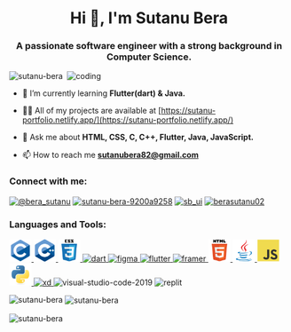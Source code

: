 <h1 align="center">Hi 👋, I'm Sutanu Bera</h1>
<h3 align="center">A passionate software engineer with a strong background in Computer Science.</h3>

<img align = "right" alt = "coding" width = "400" src = "https://camo.githubusercontent.com/e2ab69d5a806b80711a92cd080b85bd4a71f014be76314170853caa52ebbb368/68747470733a2f2f7468656163656d616b6572732e636f6d2f77702d636f6e74656e742f75706c6f6164732f323032302f30352f636f7573746f6d2d7765622e676966](https://raw.githubusercontent.com/majdimokhtar/github-images/main/rightimagemajdigithub.gif?token=GHSAT0AAAAAABUZ7SAQ6CWAJ3EWM7P3WSBUY3GNLNQ">

<p align="left"> <img src="https://komarev.com/ghpvc/?username=Sutanu1234&label=Profile%20views&color=0e75b6&style=flat" alt="sutanu-bera" /> </p>

- 🌱 I’m currently learning **Flutter(dart) & Java.**

- 👨‍💻 All of my projects are available at [https://sutanu-portfolio.netlify.app/](https://sutanu-portfolio.netlify.app/)

- 💬 Ask me about **HTML, CSS, C, C++, Flutter, Java, JavaScript.**

- 📫 How to reach me **sutanubera82@gmail.com**

<h3 align="left">Connect with me:</h3>
<p align="left">
<a href="https://twitter.com/@bera_sutanu" target="blank"><img align="center" src="https://raw.githubusercontent.com/rahuldkjain/github-profile-readme-generator/master/src/images/icons/Social/twitter.svg" alt="@bera_sutanu" height="30" width="40" /></a>
<a href="https://linkedin.com/in/sutanu-bera-9200a9258" target="blank"><img align="center" src="https://raw.githubusercontent.com/rahuldkjain/github-profile-readme-generator/master/src/images/icons/Social/linked-in-alt.svg" alt="sutanu-bera-9200a9258" height="30" width="40" /></a>
<a href="https://dribbble.com/sb_ui" target="blank"><img align="center" src="https://raw.githubusercontent.com/rahuldkjain/github-profile-readme-generator/master/src/images/icons/Social/dribbble.svg" alt="sb_ui" height="30" width="40" /></a>
<a href="https://www.codechef.com/users/berasutanu02" target="blank"><img align="center" src="https://cdn.jsdelivr.net/npm/simple-icons@3.1.0/icons/codechef.svg" alt="berasutanu02" height="30" width="40" /></a>
</p>

<h3 align="left">Languages and Tools:</h3>
<p align="left"> <a href="https://www.cprogramming.com/" target="_blank" rel="noreferrer"> <img src="https://raw.githubusercontent.com/devicons/devicon/master/icons/c/c-original.svg" alt="c" width="40" height="40"/> </a> <a href="https://www.w3schools.com/cpp/" target="_blank" rel="noreferrer"> <img src="https://raw.githubusercontent.com/devicons/devicon/master/icons/cplusplus/cplusplus-original.svg" alt="cplusplus" width="40" height="40"/> </a> <a href="https://www.w3schools.com/css/" target="_blank" rel="noreferrer"> <img src="https://raw.githubusercontent.com/devicons/devicon/master/icons/css3/css3-original-wordmark.svg" alt="css3" width="40" height="40"/> </a> <a href="https://dart.dev" target="_blank" rel="noreferrer"> <img src="https://www.vectorlogo.zone/logos/dartlang/dartlang-icon.svg" alt="dart" width="40" height="40"/> </a> <a href="https://www.figma.com/" target="_blank" rel="noreferrer"> <img src="https://www.vectorlogo.zone/logos/figma/figma-icon.svg" alt="figma" width="40" height="40"/> </a> <a href="https://flutter.dev" target="_blank" rel="noreferrer"> <img src="https://www.vectorlogo.zone/logos/flutterio/flutterio-icon.svg" alt="flutter" width="40" height="40"/> </a> <a href="https://www.framer.com/" target="_blank" rel="noreferrer"> <img src="https://www.vectorlogo.zone/logos/framer/framer-icon.svg" alt="framer" width="40" height="40"/> </a> <a href="https://www.w3.org/html/" target="_blank" rel="noreferrer"> <img src="https://raw.githubusercontent.com/devicons/devicon/master/icons/html5/html5-original-wordmark.svg" alt="html5" width="40" height="40"/> </a> <a href="https://www.java.com" target="_blank" rel="noreferrer"> <img src="https://raw.githubusercontent.com/devicons/devicon/master/icons/java/java-original.svg" alt="java" width="40" height="40"/> </a> <a href="https://developer.mozilla.org/en-US/docs/Web/JavaScript" target="_blank" rel="noreferrer"> <img src="https://raw.githubusercontent.com/devicons/devicon/master/icons/javascript/javascript-original.svg" alt="javascript" width="40" height="40"/> </a> <a href="https://www.python.org" target="_blank" rel="noreferrer"> <img src="https://raw.githubusercontent.com/devicons/devicon/master/icons/python/python-original.svg" alt="python" width="40" height="40"/> </a> <a href="https://www.adobe.com/products/xd.html" target="_blank" rel="noreferrer"> <img src="https://cdn.worldvectorlogo.com/logos/adobe-xd.svg" alt="xd" width="40" height="40"/> </a> <img width="40" height="40" src="https://img.icons8.com/color/48/visual-studio-code-2019.png" alt="visual-studio-code-2019"/> <img width="40" height="40" src="https://img.icons8.com/color/48/000000/replit.png" alt="replit"/> </p>

<p><img align="left" src="https://github-readme-stats.vercel.app/api/top-langs?username=Sutanu1234&show_icons=true&locale=en&layout=compact" alt="sutanu-bera" /></p>

<p>&nbsp;<img align="center" src="https://github-readme-stats.vercel.app/api?username=Sutanu1234&show_icons=true&locale=en" alt="sutanu-bera" /></p>

<p><img align="center" src="https://github-readme-streak-stats.herokuapp.com/?user=Sutanu1234&" alt="sutanu-bera" /></p>
